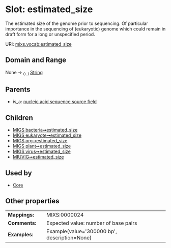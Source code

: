 
# Slot: estimated_size


The estimated size of the genome prior to sequencing. Of particular importance in the sequencing of (eukaryotic) genome which could remain in draft form for a long or unspecified period.

URI: [mixs.vocab:estimated_size](https://w3id.org/mixs/vocab/estimated_size)


## Domain and Range

None &#8594;  <sub>0..1</sub> [String](types/String.md)

## Parents

 *  is_a: [nucleic acid sequence source field](nucleic_acid_sequence_source_field.md)

## Children

 *  [MIGS bacteria➞estimated_size](MIGS_bacteria_estimated_size.md)
 *  [MIGS eukaryote➞estimated_size](MIGS_eukaryote_estimated_size.md)
 *  [MIGS org➞estimated_size](MIGS_org_estimated_size.md)
 *  [MIGS plant➞estimated_size](MIGS_plant_estimated_size.md)
 *  [MIGS virus➞estimated_size](MIGS_virus_estimated_size.md)
 *  [MIUVIG➞estimated_size](MIUVIG_estimated_size.md)

## Used by

 * [Core](Core.md)

## Other properties

|  |  |  |
| --- | --- | --- |
| **Mappings:** | | MIXS:0000024 |
| **Comments:** | | Expected value: number of base pairs |
| **Examples:** | | Example(value='300000 bp', description=None) |

